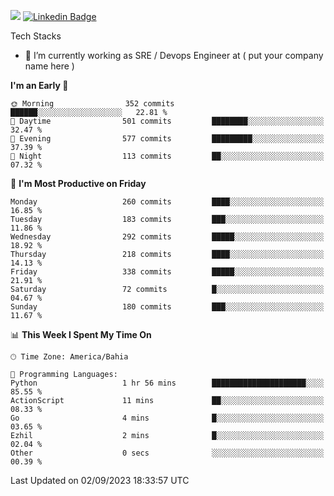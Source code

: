 ![](https://komarev.com/ghpvc/?username=miltlima&color=blue) [![Linkedin Badge](https://img.shields.io/badge/-LinkedIn-blue?style=flat-square&logo=Linkedin&logoColor=white&link=https://www.linkedin.com/in/miltonlimaj/)](https://www.linkedin.com/in/miltonlimaj/) 


Tech Stacks
                 

- 🔭 I’m currently working as SRE / Devops Engineer at ( put your company name here )


<!--START_SECTION:waka-->
**I'm an Early 🐤** 

```text
🌞 Morning                352 commits         ██████░░░░░░░░░░░░░░░░░░░   22.81 % 
🌆 Daytime                501 commits         ████████░░░░░░░░░░░░░░░░░   32.47 % 
🌃 Evening                577 commits         █████████░░░░░░░░░░░░░░░░   37.39 % 
🌙 Night                  113 commits         ██░░░░░░░░░░░░░░░░░░░░░░░   07.32 % 
```
📅 **I'm Most Productive on Friday** 

```text
Monday                   260 commits         ████░░░░░░░░░░░░░░░░░░░░░   16.85 % 
Tuesday                  183 commits         ███░░░░░░░░░░░░░░░░░░░░░░   11.86 % 
Wednesday                292 commits         █████░░░░░░░░░░░░░░░░░░░░   18.92 % 
Thursday                 218 commits         ████░░░░░░░░░░░░░░░░░░░░░   14.13 % 
Friday                   338 commits         █████░░░░░░░░░░░░░░░░░░░░   21.91 % 
Saturday                 72 commits          █░░░░░░░░░░░░░░░░░░░░░░░░   04.67 % 
Sunday                   180 commits         ███░░░░░░░░░░░░░░░░░░░░░░   11.67 % 
```


📊 **This Week I Spent My Time On** 

```text
🕑︎ Time Zone: America/Bahia

💬 Programming Languages: 
Python                   1 hr 56 mins        █████████████████████░░░░   85.55 % 
ActionScript             11 mins             ██░░░░░░░░░░░░░░░░░░░░░░░   08.33 % 
Go                       4 mins              █░░░░░░░░░░░░░░░░░░░░░░░░   03.65 % 
Ezhil                    2 mins              █░░░░░░░░░░░░░░░░░░░░░░░░   02.04 % 
Other                    0 secs              ░░░░░░░░░░░░░░░░░░░░░░░░░   00.39 % 
```


 Last Updated on 02/09/2023 18:33:57 UTC
<!--END_SECTION:waka-->
